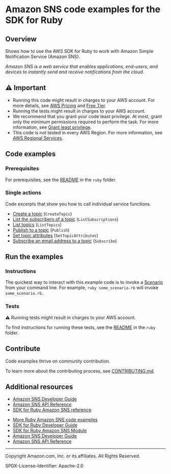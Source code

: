 # Amazon SNS code examples for the SDK for Ruby

## Overview

Shows how to use the AWS SDK for Ruby to work with Amazon Simple Notification Service (Amazon SNS).

<!--custom.overview.start-->
<!--custom.overview.end-->

_Amazon SNS is a web service that enables applications, end-users, and devices to instantly send and receive notifications from the cloud._

## ⚠ Important

* Running this code might result in charges to your AWS account. For more details, see [AWS Pricing](https://aws.amazon.com/pricing/) and [Free Tier](https://aws.amazon.com/free/).
* Running the tests might result in charges to your AWS account.
* We recommend that you grant your code least privilege. At most, grant only the minimum permissions required to perform the task. For more information, see [Grant least privilege](https://docs.aws.amazon.com/IAM/latest/UserGuide/best-practices.html#grant-least-privilege).
* This code is not tested in every AWS Region. For more information, see [AWS Regional Services](https://aws.amazon.com/about-aws/global-infrastructure/regional-product-services).

<!--custom.important.start-->
<!--custom.important.end-->

## Code examples

### Prerequisites

For prerequisites, see the [README](../../README.md#Prerequisites) in the `ruby` folder.


<!--custom.prerequisites.start-->
<!--custom.prerequisites.end-->

### Single actions

Code excerpts that show you how to call individual service functions.

- [Create a topic](create_topic.rb#L3) (`CreateTopic`)
- [List the subscribers of a topic](show_subscriptions.rb#L4) (`ListSubscriptions`)
- [List topics](show_topics.rb#L11) (`ListTopics`)
- [Publish to a topic](send_message.rb#L4) (`Publish`)
- [Set topic attributes](enable_resource.rb#L4) (`SetTopicAttributes`)
- [Subscribe an email address to a topic](create_subscription.rb#L4) (`Subscribe`)


<!--custom.examples.start-->
<!--custom.examples.end-->

## Run the examples

### Instructions


<!--custom.instructions.start-->
The quickest way to interact with this example code is to invoke a [Scenario](#Scenarios) from your command line. For example, `ruby some_scenario.rb` will invoke `some_scenario.rb`.
<!--custom.instructions.end-->



### Tests

⚠ Running tests might result in charges to your AWS account.


To find instructions for running these tests, see the [README](../../README.md#Tests)
in the `ruby` folder.



<!--custom.tests.start-->

## Contribute
Code examples thrive on community contribution.

To learn more about the contributing process, see [CONTRIBUTING.md](../../../CONTRIBUTING.md).
<!--custom.tests.end-->

## Additional resources

- [Amazon SNS Developer Guide](https://docs.aws.amazon.com/sns/latest/dg/welcome.html)
- [Amazon SNS API Reference](https://docs.aws.amazon.com/sns/latest/api/welcome.html)
- [SDK for Ruby Amazon SNS reference](https://docs.aws.amazon.com/sdk-for-ruby/v3/api/Aws/Sns.html)

<!--custom.resources.start-->
* [More Ruby Amazon SNS code examples](https://docs.aws.amazon.com/sdk-for-ruby/v3/developer-guide/ruby_sns_code_examples.html)
* [SDK for Ruby Developer Guide](https://aws.amazon.com/developer/language/ruby/)
* [SDK for Ruby Amazon SNS Module](https://docs.aws.amazon.com/sdk-for-ruby/v3/api/Aws/SNS.html)
* [Amazon SNS Developer Guide](https://docs.aws.amazon.com/sns/latest/dg/welcome.html)
* [Amazon SNS API Reference](https://docs.aws.amazon.com/sns/latest/api/welcome.html)
<!--custom.resources.end-->

---

Copyright Amazon.com, Inc. or its affiliates. All Rights Reserved.

SPDX-License-Identifier: Apache-2.0
